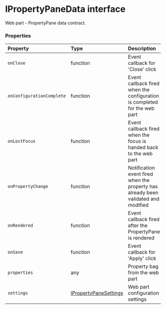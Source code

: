 # IPropertyPaneData interface





Web part - PropertyPane data contract.




### Properties

| Property	   | Type	| Description|
|:-------------|:-------|:-----------|
|`onClose`      | function | Event callback for 'Close' click |
|`onConfigurationComplete`      | function | Event callback fired when the configuration is completed for the web part |
|`onLostFocus`      | function | Event callback fired when the focus is handed back to the web part |
|`onPropertyChange`      | function | Notification event fired when the property has already been validated and modified |
|`onRendered`      | function | Event callback fired after the PropertyPane is rendered |
|`onSave`      | function | Event callback for 'Apply' click |
|`properties`      | any | Property bag from the web part |
|`settings`      | [IPropertyPaneSettings](IPropertyPaneSettings.md) | Web part configuration settings |





